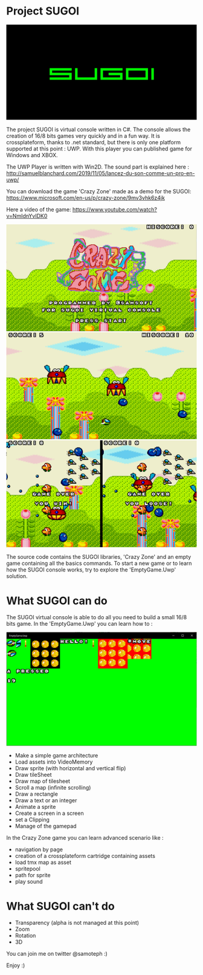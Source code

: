
# Project SUGOI

![img](https://github.com/samoteph/Sugoi/blob/master/Assets/Sugoi-GitHub.png)

The project SUGOI is virtual console written in C#.
The console allows the creation of 16/8 bits games very quickly and in a fun way.
It is crossplateform, thanks to .net standard, but there is only one platform supported at this point : UWP.
With this player you can published game for Windows and XBOX.

The UWP Player is written with Win2D. The sound part is explained here :
http://samuelblanchard.com/2019/11/05/lancez-du-son-comme-un-pro-en-uwp/

You can download the game 'Crazy Zone' made as a demo for the SUGOI:
https://www.microsoft.com/en-us/p/crazy-zone/9mv3vhk6z4jk

Here a video of the game:
https://www.youtube.com/watch?v=NmIdnYvIDK0

![img](https://github.com/samoteph/Sugoi/blob/master/Assets/Annotation%202020-06-08%20002631.jpg)
![img](https://github.com/samoteph/Sugoi/blob/master/Assets/Player1-1.png)
![img](https://github.com/samoteph/Sugoi/blob/master/Assets/Player2.png)

The source code contains the SUGOI libraries, 'Crazy Zone' and an empty game containing all the basics commands.
To start a new game or to learn how the SUGOI console works, try to explore the 'EmptyGame.Uwp' solution.

# What SUGOI can do

The SUGOI virtual console is able to do all you need to build a small 16/8 bits game.
In the 'EmptyGame.Uwp' you can learn how to :

![img](https://github.com/samoteph/Sugoi/blob/master/Assets/DemoCartridge.png)

- Make a simple game architecture
- Load assets into VideoMemory
- Draw sprite (with horizontal and vertical flip)
- Draw tileSheet
- Draw map of tilesheet
- Scroll a map (infinite scrolling)
- Draw a rectangle
- Draw a text or an integer
- Animate a sprite
- Create a screen in a screen
- set a Clipping
- Manage of the gamepad

In the Crazy Zone game you can learn advanced scenario like :

- navigation by page
- creation of a crossplateform cartridge containing assets
- load tmx map as asset
- spritepool
- path for sprite
- play sound

# What SUGOI can't do

- Transparency (alpha is not managed at this point)
- Zoom
- Rotation
- 3D

You can join me on twitter @samoteph :) 

Enjoy :)

